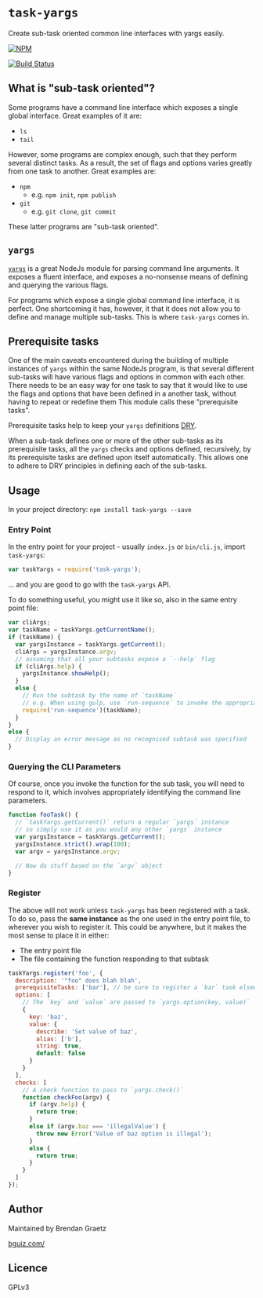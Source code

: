 # `task-yargs`

Create sub-task oriented common line interfaces with yargs easily.

[![NPM](https://nodei.co/npm/task-yargs.png)](https://github.com/bguiz/task-yargs/)

[![Build Status](https://travis-ci.org/bguiz/task-yargs.svg?branch=master)](https://travis-ci.org/bguiz/task-yargs)

## What is "sub-task oriented"?

Some programs have a command line interface which exposes a single global interface.
Great examples of it are:

- `ls`
- `tail`

However, some programs are complex enough,
such that they perform several distinct tasks.
As a result, the set of flags and options varies greatly from one task to another.
Great examples are:

- `npm`
  - e.g. `npm init`, `npm publish`
- `git`
  - e.g. `git clone`, `git commit`

These latter programs are "sub-task oriented".

## `yargs`

[`yargs`](https://github.com/bcoe/yargs) is a great NodeJs module for parsing
command line arguments.
It exposes a fluent interface,
and exposes a no-nonsense means of defining and querying the various flags.

For programs which expose a single global command line interface, it is perfect.
One shortcoming it has, however,
it that it does not allow you to define and manage multiple sub-tasks.
This is where `task-yargs` comes in.

## Prerequisite tasks

One of the main caveats encountered during the building of multiple instances
of `yargs` within the same NodeJs program,
is that several different sub-tasks will have various flags and options
in common with each other.
There needs to be an easy way for one task to say that it would like to
use the flags and options that have been defined in a another task,
without having to repeat or redefine them
This module calls these "prerequisite tasks".

Prerequisite tasks help to keep your `yargs` definitions
[DRY](http://en.wikipedia.org/wiki/Don%27t_repeat_yourself).

When a sub-task defines one or more of the other sub-tasks as its prerequisite tasks,
all the `yargs` checks and options defined, recursively,
by its prerequisite tasks are defined upon itself automatically.
This allows one to adhere to DRY principles in defining each of the sub-tasks.

## Usage

In your project directory: `npm install task-yargs --save`

### Entry Point

In the entry point for your project - usually `index.js` or `bin/cli.js`,
import `task-yargs`:

```javascript
var taskYargs = require('task-yargs');
```

... and you are good to go with the `task-yargs` API.

To do something useful, you might use it like so, also in the same entry point file:

```javascript
var cliArgs;
var taskName = taskYargs.getCurrentName();
if (taskName) {
  var yargsInstance = taskYargs.getCurrent();
  cliArgs = yargsInstance.argv;
  // assuming that all your subtasks expose a `--help` flag
  if (cliArgs.help) {
    yargsInstance.showHelp();
  }
  else {
    // Run the subtask by the name of `taskName`
    // e.g. When using gulp, use `run-sequence` to invoke the appropriate gulp task
    require('run-sequence')(taskName);
  }
}
else {
  // Display an error message as no recognised subtask was specified
}
```

### Querying the CLI Parameters

Of course, once you invoke the function for the sub task,
you will need to respond to it,
which involves appropriately identifying the command line parameters.

```javascript
function fooTask() {
  // `taskYargs.getCurrent()` return a regular `yargs` instance
  // so simply use it as you would any other `yargs` instance
  var yargsInstance = taskYargs.getCurrent();
  yargsInstance.strict().wrap(100);
  var argv = yargsInstance.argv;

  // Now do stuff based on the `argv` object
}
```

### Register

The above will not work unless `task-yargs` has been registered with a task.
To do so, pass the **same instance** as the one used in the entry point file,
to wherever you wish to register it.
This could be anywhere, but it makes the most sense to place it in either:

- The entry point file
- The file containing the function responding to that subtask

```javascript
taskYargs.register('foo', {
  description: '"foo" does blah blah',
  prerequisiteTasks: ['bar'], // be sure to register a `bar` task elsewhere
  options: [
    // The `key` and `value` are passed to `yargs.option(key, value)`
    {
      key: 'baz',
      value: {
        describe: 'Set value of baz',
        alias: ['b'],
        string: true,
        default: false
      }
    }
  ],
  checks: [
    // A check function to pass to `yargs.check()`
    function checkFoo(argv) {
      if (argv.help) {
        return true;
      }
      else if (argv.baz === 'illegalValue') {
        throw new Error('Value of baz option is illegal');
      }
      else {
        return true;
      }
    }
  ]
});
```

## Author

Maintained by Brendan Graetz

[bguiz.com/](http://bguiz.com/)

## Licence

GPLv3
